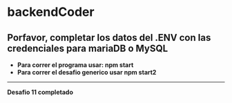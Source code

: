 # backendCoder

## Porfavor, completar los datos del .ENV con las credenciales para mariaDB o MySQL
* **Para correr el programa usar: npm start**
* **Para correr el desafio generico usar npm start2**

--- 

**Desafio 11 completado**


